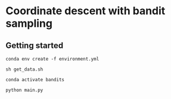 # Coordinate descent with bandit sampling

## Getting started

`conda env create -f environment.yml`

`sh get_data.sh`

`conda activate bandits`

`python main.py`